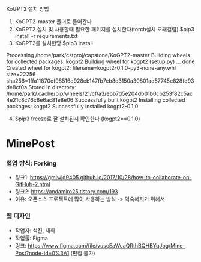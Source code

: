 KoGPT2 설치 방법
1. KoGPT2-master 폴더로 들어간다
2. KoGPT2 설치 및 사용할때 필요한 패키지를 설치한다(torch설치 오래걸림)
  $pip3 install -r requirements.txt
3. KoGPT2를 설치한당
  $pip3 install .
  
Processing /home/park/cstproj/capstone/KoGPT2-master
Building wheels for collected packages: kogpt2
Building wheel for kogpt2 (setup.py) ... done
Created wheel for kogpt2: filename=kogpt2-0.1.0-py3-none-any.whl size=22256 sha256=1ffa11870ef98516d928eb147fb7eb8e3150a30801ad57745c828fd93de8cf0a
Stored in directory: /home/park/.cache/pip/wheels/21/cf/a3/ebb7d5e204db01b0cb253f82c5ac4e21c8c76c6e6ac81e8e06
Successfully built kogpt2
Installing collected packages: kogpt2
Successfully installed kogpt2-0.1.0

4. $pip3 freeze로 잘 설치된지 확인한다
(kogpt2==0.1.0)

# MinePost

### 협업 방식: Forking
- 링크1: <https://gmlwjd9405.github.io/2017/10/28/how-to-collaborate-on-GitHub-2.html>
- 링크2: <https://andamiro25.tistory.com/193>
- 이유: 오픈소스 프로젝트에 많이 사용하는 방식 -> 익숙해지기 위해서

### 웹 디자인
- 작업자: 석진, 재희
- 작업툴: Figma
- 링크: <https://www.figma.com/file/vuscEaWcaQRthBQHBYqJbg/Mine-Post?node-id=0%3A1> (편집 불가)

